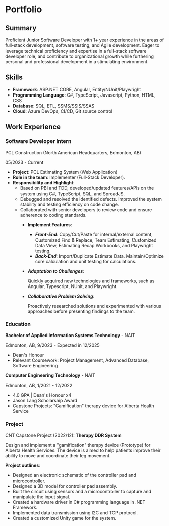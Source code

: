 # Portfolio

## Summary
Proficient Junior Software Developer with 1+ year experience in the areas of full-stack development, software testing, and Agile development. Eager to leverage technical proficiency and expertise in a full-stack software developer role, and contribute to organizational growth while furthering personal and professional development in a stimulating environment.

## Skills
- **Framework**: ASP.NET CORE, Angular, Entity/NUnit/Playwright
- **Programming Language**: C#, TypeScript, Javascript, Python, HTML, CSS
- **Database**: SQL, ETL, SSMS/SSIS/SSAS
- **Cloud**: Azure DevOps, CI/CD, Git source control

## Work Experience
### Software Developer Intern
PCL Construction (North American Headquarters, Edmonton, AB)

05/2023 - Current
- **Project**: PCL Estimating System (Web Application)
- **Role in the team**: Implementer (Full-Stack Developer).
- **Responsibility and Highlight**: 
    - Based on PBI and TDD, developed/updated features/APIs on the system using C#, TypeScript, SQL, and SpreadJS.
    - Debugged and resolved the identified defects. Improved the system stability and testing efficiency on code change.
 	- Collaborated with senior developers to review code and ensure adherence to coding standards.
        - **Implement Features**:
            - **_Front-End_**: Copy/Cut/Paste for internal/external content, Customized Find & Replace, Team Estimating, Customized Data View, Estimating Recap Workbooks, and Playwright testing.
            - **_Back-End_**: Import/Duplicate Estimate Data. Maintain/Optimize core calculation and unit testing for calculations. 
        - **_Adaptation to Challenges_**:
          
          Quickly acquired new technologies and frameworks, such as Angular, Typescript, NUnit, and Playwright.
        - **_Collaborative Problem Solving_**:

          Proactively researched solutions and experimented with various approaches before presenting findings to the team.

### Education
**Bachelor of Applied Information Systems Technology** - NAIT

Edmonton, AB, 9/2023 - Expected in 12/2025 
- Dean's Honour
- Relevant Coursework: Project Management, Advanced Database, Software Engineering

**Computer Engineering Technology** - NAIT

Edmonton, AB, 1/2021 - 12/2022
- 4.0 GPA | Dean's Honour x4
- Jason Lang Scholarship Award
- Capstone Projects: "Gamification" therapy device for Alberta Health Service

### Project
CNT Capstone Project (2022/12): **Therapy DDR System**

Design and implement a "gamification" therapy device (Prototype) for Alberta Health Services. The device is aimed to help patients improve their ability to move and coordinate their leg movement.  

**Project outlines**:
- Designed an electronic schematic of the controller pad and microcontroller.
- Designed a 3D model for controller pad assembly. 
- Built the circuit using sensors and a microcontroller to capture and manipulate the input signal. 
- Created a hardware driver in C# programming language in .NET Framework. 
- Implemented data transmission using I2C and TCP protocol.  
- Created a customized Unity game for the system.


